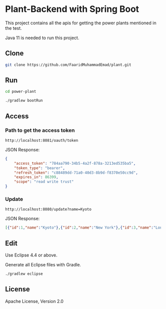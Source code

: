 Plant-Backend  with Spring Boot
========================================

This project contains all the apis for getting the power plants mentioned in the test.

Java 11 is needed to run this project.

Clone
--------

```sh
git clone https://github.com/FaaridMuhammadEmad/plant.git
```

Run
--------

```sh
cd power-plant
```

```sh
./gradlew bootRun
```

Access
--------

### Path to get the access token

```
http://localhost:8081/oauth/token
```

JSON Response:

```json
{
    "access_token": "784aa790-34b5-4a2f-878a-3213ed535ba5",
    "token_type": "bearer",
    "refresh_token": "c88489dd-71a0-40d3-8b9d-f8370e50cc9d",
    "expires_in": 86399,
    "scope": "read write trust"
}
```

### Update

```
http://localhost:8080/update?name=Kyoto
```

JSON Response:

```json
[{"id":1,"name":"Kyoto"},{"id":2,"name":"New York"},{"id":3,"name":"London"}]
```

Edit
--------

Use Eclipse 4.4 or above.

Generate all Eclipse files with Gradle.

```sh
./gradlew eclipse
```

License
-------

Apache License, Version 2.0

[doma]: https://github.com/domaframework/doma
[spring-boot]: https://github.com/spring-projects/spring-boot
